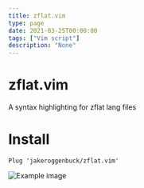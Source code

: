 ```yaml
---
title: zflat.vim
type: page
date: 2021-03-25T00:00:00
tags: ["Vim script"]
description: "None"
---
```


# zflat.vim

A syntax highlighting for zflat lang files

# Install

```vim
Plug 'jakeroggenbuck/zflat.vim'
```

![Example image](https://github.com/JakeRoggenbuck/zflat.vim/blob/main/screenshot.png?raw=true)

